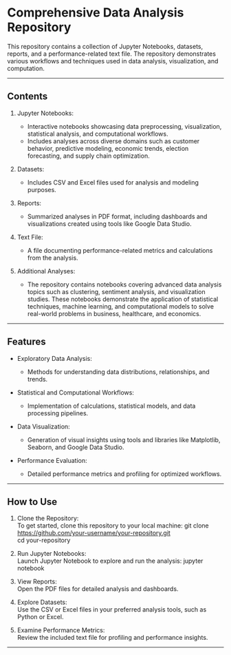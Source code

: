 # Comprehensive Data Analysis Repository

This repository contains a collection of Jupyter Notebooks, datasets, reports, and a performance-related text file. The repository demonstrates various workflows and techniques used in data analysis, visualization, and computation.

---

## Contents

1. Jupyter Notebooks:  
   - Interactive notebooks showcasing data preprocessing, visualization, statistical analysis, and computational workflows.
   - Includes analyses across diverse domains such as customer behavior, predictive modeling, economic trends, election forecasting, and supply chain optimization.

2. Datasets:  
   - Includes CSV and Excel files used for analysis and modeling purposes.

3. Reports:  
   - Summarized analyses in PDF format, including dashboards and visualizations created using tools like Google Data Studio.

4. Text File:  
   - A file documenting performance-related metrics and calculations from the analysis.

5. Additional Analyses:  
   - The repository contains notebooks covering advanced data analysis topics such as clustering, sentiment analysis, and visualization studies. These notebooks demonstrate the application of statistical techniques, machine learning, and computational models to solve real-world problems in business, healthcare, and economics.

---

## Features

- Exploratory Data Analysis:  
  - Methods for understanding data distributions, relationships, and trends.
  
- Statistical and Computational Workflows:  
  - Implementation of calculations, statistical models, and data processing pipelines.

- Data Visualization:  
  - Generation of visual insights using tools and libraries like Matplotlib, Seaborn, and Google Data Studio.

- Performance Evaluation:  
  - Detailed performance metrics and profiling for optimized workflows.

---

## How to Use

1. Clone the Repository:  
   To get started, clone this repository to your local machine:
   git clone https://github.com/your-username/your-repository.git  
   cd your-repository  

2. Run Jupyter Notebooks:  
   Launch Jupyter Notebook to explore and run the analysis:
   jupyter notebook  

3. View Reports:  
   Open the PDF files for detailed analysis and dashboards.

4. Explore Datasets:  
   Use the CSV or Excel files in your preferred analysis tools, such as Python or Excel.

5. Examine Performance Metrics:  
   Review the included text file for profiling and performance insights.

---
